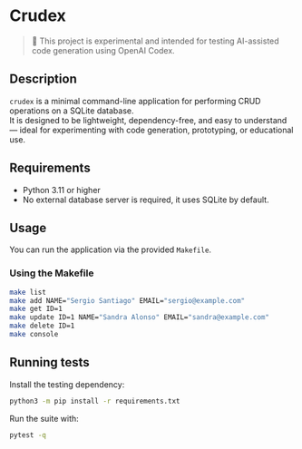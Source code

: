 # Crudex
> 🧪 This project is experimental and intended for testing AI-assisted code generation using OpenAI Codex.  

## Description

`crudex` is a minimal command-line application for performing CRUD operations on a SQLite database.  
It is designed to be lightweight, dependency-free, and easy to understand — ideal for experimenting with code generation, prototyping, or educational use.

## Requirements

- Python 3.11 or higher  
- No external database server is required, it uses SQLite by default.

## Usage

You can run the application via the provided `Makefile`.

### Using the Makefile

```bash
make list
make add NAME="Sergio Santiago" EMAIL="sergio@example.com"
make get ID=1
make update ID=1 NAME="Sandra Alonso" EMAIL="sandra@example.com"
make delete ID=1
make console
```

## Running tests

Install the testing dependency:

```bash
python3 -m pip install -r requirements.txt
```

Run the suite with:

```bash
pytest -q
```

